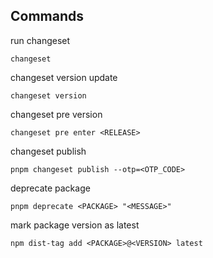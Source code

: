 ## Commands
run changeset
```
changeset
```

changeset version update
```
changeset version
```

changeset pre version
```
changeset pre enter <RELEASE>
```

changeset publish
```
pnpm changeset publish --otp=<OTP_CODE>
```

deprecate package
```
pnpm deprecate <PACKAGE> "<MESSAGE>"
```

mark package version as latest
```
npm dist-tag add <PACKAGE>@<VERSION> latest
```